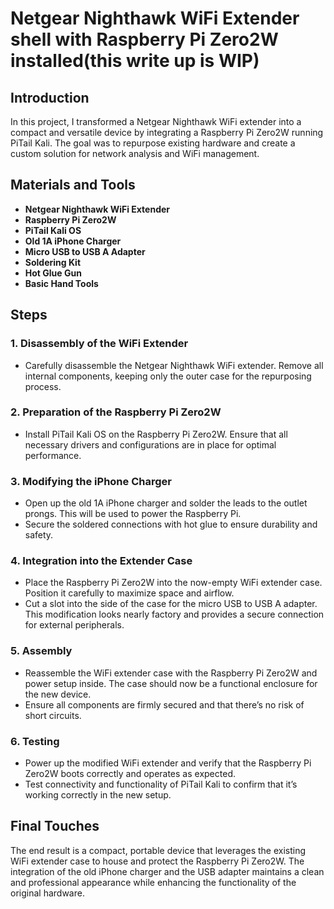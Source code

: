 # Netgear Nighthawk WiFi Extender shell with Raspberry Pi Zero2W installed(this write up is WIP)

## Introduction

In this project, I transformed a Netgear Nighthawk WiFi extender into a compact and versatile device by integrating a Raspberry Pi Zero2W running PiTail Kali. The goal was to repurpose existing hardware and create a custom solution for network analysis and WiFi management.

## Materials and Tools

- **Netgear Nighthawk WiFi Extender**
- **Raspberry Pi Zero2W**
- **PiTail Kali OS**
- **Old 1A iPhone Charger**
- **Micro USB to USB A Adapter**
- **Soldering Kit**
- **Hot Glue Gun**
- **Basic Hand Tools**

## Steps

### 1. Disassembly of the WiFi Extender

- Carefully disassemble the Netgear Nighthawk WiFi extender. Remove all internal components, keeping only the outer case for the repurposing process.

### 2. Preparation of the Raspberry Pi Zero2W

- Install PiTail Kali OS on the Raspberry Pi Zero2W. Ensure that all necessary drivers and configurations are in place for optimal performance.

### 3. Modifying the iPhone Charger

- Open up the old 1A iPhone charger and solder the leads to the outlet prongs. This will be used to power the Raspberry Pi.
- Secure the soldered connections with hot glue to ensure durability and safety.

### 4. Integration into the Extender Case

- Place the Raspberry Pi Zero2W into the now-empty WiFi extender case. Position it carefully to maximize space and airflow.
- Cut a slot into the side of the case for the micro USB to USB A adapter. This modification looks nearly factory and provides a secure connection for external peripherals.

### 5. Assembly

- Reassemble the WiFi extender case with the Raspberry Pi Zero2W and power setup inside. The case should now be a functional enclosure for the new device.
- Ensure all components are firmly secured and that there’s no risk of short circuits.

### 6. Testing

- Power up the modified WiFi extender and verify that the Raspberry Pi Zero2W boots correctly and operates as expected.
- Test connectivity and functionality of PiTail Kali to confirm that it’s working correctly in the new setup.

## Final Touches

The end result is a compact, portable device that leverages the existing WiFi extender case to house and protect the Raspberry Pi Zero2W. The integration of the old iPhone charger and the USB adapter maintains a clean and professional appearance while enhancing the functionality of the original hardware.
